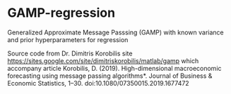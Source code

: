 # GAMP-regression
Generalized Approximate Message Passsing (GAMP) with known variance and prior hyperparameters  for regression


Source code from Dr. Dimitris Korobilis site https://sites.google.com/site/dimitriskorobilis/matlab/gamp which accompany article Korobilis, D. (2019). High-dimensional macroeconomic forecasting using message passing algorithms*. Journal of Business & Economic Statistics, 1–30. doi:10.1080/07350015.2019.1677472
